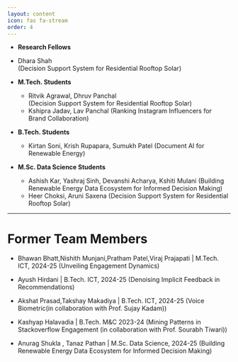 ```yaml
---
layout: content
icon: fas fa-stream
order: 4
---
```

- **Research Fellows**
 - Dhara Shah <br>
	(Decision Support System for Residential Rooftop Solar)


- **M.Tech. Students**
  - Ritvik Agrawal, Dhruv Panchal  
    (Decision Support System for Residential Rooftop Solar)
  - Kshipra Jadav, Lav Panchal
    (Ranking Instagram Influencers for Brand Collaboration)

- **B.Tech. Students**
  - Kirtan Soni, Krish Rupapara, Sumukh Patel
    (Document AI for Renewable Energy)

- **M.Sc. Data Science Students**
  - Ashish Kar, Yashraj Sinh, Devanshi Acharya, Kshiti Mulani
    (Building Renewable Energy Data Ecosystem for Informed Decision Making)
  - Heer Choksi, Aruni Saxena
    (Decision Support System for Residential Rooftop Solar)

---

# Former Team Members

- Bhawan Bhatt,Nishith Munjani,Pratham Patel,Viraj Prajapati | M.Tech. ICT, 2024-25
  (Unveiling Engagement Dynamics)

- Ayush Hirdani | B.Tech. ICT, 2024-25 
  (Denoising Implicit Feedback in Recommendations)

- Akshat Prasad,Takshay Makadiya | B.Tech. ICT, 2024-25
  (Voice Biometric(in collaboration with Prof. Sujay Kadam))

- Kashyap Halavadia | B.Tech. M&C 2023-24
  (Mining Patterns in Stackoverflow Engagement (in collaboration with Prof. Sourabh Tiwari))

- Anurag Shukla , Tanaz Pathan | M.Sc. Data Science, 2024-25
  (Building Renewable Energy Data Ecosystem for Informed Decision Making)
  

